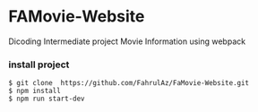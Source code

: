# FAMovie-Website
Dicoding Intermediate project Movie Information using webpack

### install project
```
$ git clone  https://github.com/FahrulAz/FaMovie-Website.git
$ npm install
$ npm run start-dev